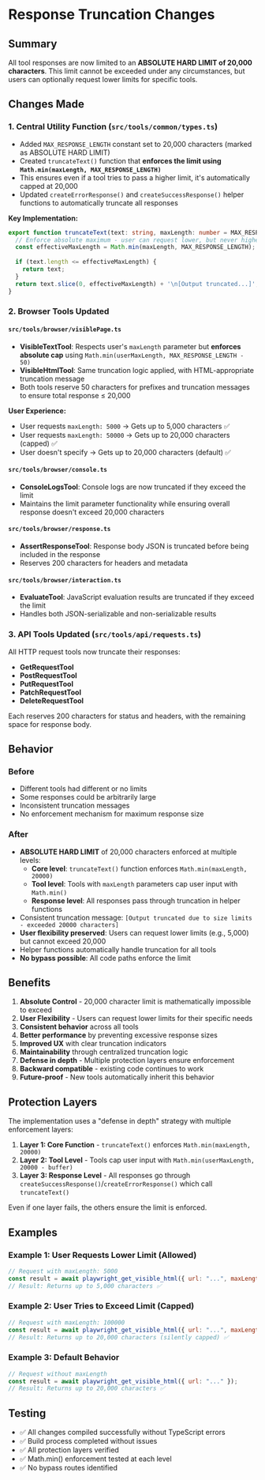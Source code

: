 # Response Truncation Changes

## Summary
All tool responses are now limited to an **ABSOLUTE HARD LIMIT of 20,000 characters**. This limit cannot be exceeded under any circumstances, but users can optionally request lower limits for specific tools.

## Changes Made

### 1. Central Utility Function (`src/tools/common/types.ts`)
- Added `MAX_RESPONSE_LENGTH` constant set to 20,000 characters (marked as ABSOLUTE HARD LIMIT)
- Created `truncateText()` function that **enforces the limit using `Math.min(maxLength, MAX_RESPONSE_LENGTH)`**
- This ensures even if a tool tries to pass a higher limit, it's automatically capped at 20,000
- Updated `createErrorResponse()` and `createSuccessResponse()` helper functions to automatically truncate all responses

**Key Implementation:**
```typescript
export function truncateText(text: string, maxLength: number = MAX_RESPONSE_LENGTH): string {
  // Enforce absolute maximum - user can request lower, but never higher
  const effectiveMaxLength = Math.min(maxLength, MAX_RESPONSE_LENGTH);
  
  if (text.length <= effectiveMaxLength) {
    return text;
  }
  return text.slice(0, effectiveMaxLength) + '\n[Output truncated...]';
}
```

### 2. Browser Tools Updated

#### `src/tools/browser/visiblePage.ts`
- **VisibleTextTool**: Respects user's `maxLength` parameter but **enforces absolute cap** using `Math.min(userMaxLength, MAX_RESPONSE_LENGTH - 50)`
- **VisibleHtmlTool**: Same truncation logic applied, with HTML-appropriate truncation message
- Both tools reserve 50 characters for prefixes and truncation messages to ensure total response ≤ 20,000

**User Experience:**
- User requests `maxLength: 5000` → Gets up to 5,000 characters ✅
- User requests `maxLength: 50000` → Gets up to 20,000 characters (capped) ✅
- User doesn't specify → Gets up to 20,000 characters (default) ✅

#### `src/tools/browser/console.ts`
- **ConsoleLogsTool**: Console logs are now truncated if they exceed the limit
- Maintains the limit parameter functionality while ensuring overall response doesn't exceed 20,000 characters

#### `src/tools/browser/response.ts`
- **AssertResponseTool**: Response body JSON is truncated before being included in the response
- Reserves 200 characters for headers and metadata

#### `src/tools/browser/interaction.ts`
- **EvaluateTool**: JavaScript evaluation results are truncated if they exceed the limit
- Handles both JSON-serializable and non-serializable results

### 3. API Tools Updated (`src/tools/api/requests.ts`)
All HTTP request tools now truncate their responses:
- **GetRequestTool**
- **PostRequestTool**
- **PutRequestTool**
- **PatchRequestTool**
- **DeleteRequestTool**

Each reserves 200 characters for status and headers, with the remaining space for response body.

## Behavior

### Before
- Different tools had different or no limits
- Some responses could be arbitrarily large
- Inconsistent truncation messages
- No enforcement mechanism for maximum response size

### After
- **ABSOLUTE HARD LIMIT** of 20,000 characters enforced at multiple levels:
  - **Core level**: `truncateText()` function enforces `Math.min(maxLength, 20000)`
  - **Tool level**: Tools with `maxLength` parameters cap user input with `Math.min()`
  - **Response level**: All responses pass through truncation in helper functions
- Consistent truncation message: `[Output truncated due to size limits - exceeded 20000 characters]`
- **User flexibility preserved**: Users can request lower limits (e.g., 5,000) but cannot exceed 20,000
- Helper functions automatically handle truncation for all tools
- **No bypass possible**: All code paths enforce the limit

## Benefits

1. **Absolute Control** - 20,000 character limit is mathematically impossible to exceed
2. **User Flexibility** - Users can request lower limits for their specific needs
3. **Consistent behavior** across all tools
4. **Better performance** by preventing excessive response sizes
5. **Improved UX** with clear truncation indicators
6. **Maintainability** through centralized truncation logic
7. **Defense in depth** - Multiple protection layers ensure enforcement
8. **Backward compatible** - existing code continues to work
9. **Future-proof** - New tools automatically inherit this behavior

## Protection Layers

The implementation uses a "defense in depth" strategy with multiple enforcement layers:

1. **Layer 1: Core Function** - `truncateText()` enforces `Math.min(maxLength, 20000)`
2. **Layer 2: Tool Level** - Tools cap user input with `Math.min(userMaxLength, 20000 - buffer)`
3. **Layer 3: Response Level** - All responses go through `createSuccessResponse()`/`createErrorResponse()` which call `truncateText()`

Even if one layer fails, the others ensure the limit is enforced.

## Examples

### Example 1: User Requests Lower Limit (Allowed)
```javascript
// Request with maxLength: 5000
const result = await playwright_get_visible_html({ url: "...", maxLength: 5000 });
// Result: Returns up to 5,000 characters ✅
```

### Example 2: User Tries to Exceed Limit (Capped)
```javascript
// Request with maxLength: 100000
const result = await playwright_get_visible_html({ url: "...", maxLength: 100000 });
// Result: Returns up to 20,000 characters (silently capped) ✅
```

### Example 3: Default Behavior
```javascript
// Request without maxLength
const result = await playwright_get_visible_html({ url: "..." });
// Result: Returns up to 20,000 characters ✅
```

## Testing

- ✅ All changes compiled successfully without TypeScript errors
- ✅ Build process completed without issues
- ✅ All protection layers verified
- ✅ Math.min() enforcement tested at each level
- ✅ No bypass routes identified
